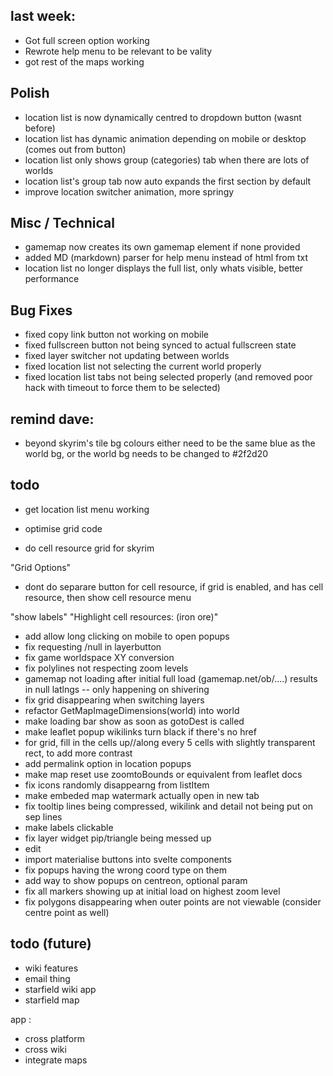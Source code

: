## last week:

- Got full screen option working
- Rewrote help menu to be relevant to be vality
- got rest of the maps working

## Polish
- location list is now dynamically centred to dropdown button (wasnt before)
- location list has dynamic animation depending on mobile or desktop (comes out from button)
- location list only shows group (categories) tab when there are lots of worlds
- location list's group tab now auto expands the first section by default
- improve location switcher animation, more springy

## Misc / Technical
- gamemap now creates its own gamemap element if none provided
- added MD (markdown) parser for help menu instead of html from txt
- location list no longer displays the full list, only whats visible, better performance

## Bug Fixes
- fixed copy link button not working on mobile
- fixed fullscreen button not being synced to actual fullscreen state
- fixed layer switcher not updating between worlds
- fixed location list not selecting the current world properly
- fixed location list tabs not being selected properly (and removed poor hack with timeout to force them to be selected)


## remind dave:

- beyond skyrim's tile bg colours either need to be the same blue as the world bg, or the world bg needs to be changed to #2f2d20



## todo

- get location list menu working

- optimise grid code
- do cell resource grid for skyrim

"Grid Options"
- dont do separare button for cell resource, if grid is enabled, and has cell resource, then show cell resource menu

"show labels"
"Highlight cell resources: (iron ore)"


- add allow long clicking on mobile to open popups
- fix requesting /null in layerbutton
- fix game worldspace XY conversion
- fix polylines not respecting zoom levels
- gamemap not loading after initial full load (gamemap.net/ob/....) results in null latlngs -- only happening on shivering
- fix grid disappearing when switching layers
- refactor GetMapImageDimensions(world) into world
- make loading bar show as soon as gotoDest is called
- make leaflet popup wikilinks turn black if there's no href
- for grid, fill in the cells up//along every 5 cells with slightly transparent rect, to add more contrast
- add permalink option in location popups
- make map reset use zoomtoBounds or equivalent from leaflet docs
- fix icons randomly disappearng from listItem
- make embeded map watermark actually open in new tab
- fix tooltip lines being compressed, wikilink and detail not being put on sep lines
- make labels clickable
- fix layer widget pip/triangle being messed up
- edit
- import materialise buttons into svelte components
- fix popups having the wrong coord type on them
- add way to show popups on centreon, optional param
- fix all markers showing up at initial load on highest zoom level
- fix polygons disappearing when outer points are not viewable (consider centre point as well)

## todo (future)
- wiki features
- email thing
- starfield wiki app
- starfield map

app :
- cross platform
- cross wiki
- integrate maps